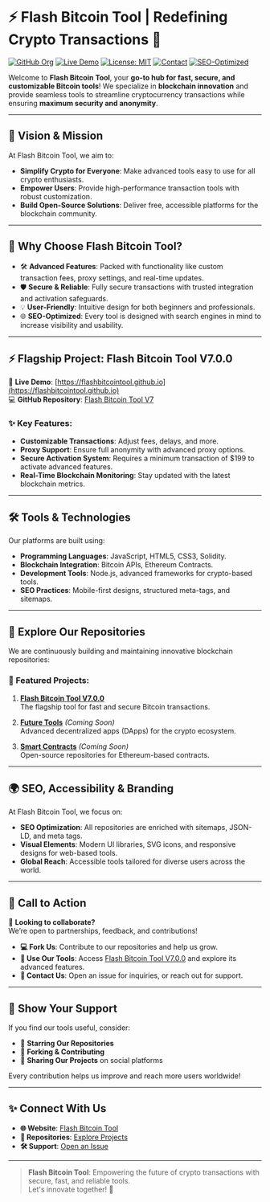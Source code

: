 # ⚡ Flash Bitcoin Tool | Redefining Crypto Transactions 🚀  

[![GitHub Org](https://img.shields.io/badge/GitHub-FlashBitcoinTool-blue.svg)](https://github.com/FlashBitcoinTool)
[![Live Demo](https://img.shields.io/badge/Live-Demo-orange.svg)](https://flashbitcointool.github.io)
[![License: MIT](https://img.shields.io/badge/License-MIT-green.svg)](https://github.com/FlashBitcoinTool/flashbitcointool.github.io/blob/main/LICENSE)
[![Contact](https://img.shields.io/badge/Contact-Us-brightgreen.svg)](https://github.com/FlashBitcoinTool/flashbitcointool.github.io/issues)
[![SEO-Optimized](https://img.shields.io/badge/SEO-Optimized-yellowgreen)]()

Welcome to **Flash Bitcoin Tool**, your **go-to hub for fast, secure, and customizable Bitcoin tools**! We specialize in **blockchain innovation** and provide seamless tools to streamline cryptocurrency transactions while ensuring **maximum security and anonymity**.

---

## 🚀 Vision & Mission
At Flash Bitcoin Tool, we aim to:
- **Simplify Crypto for Everyone**: Make advanced tools easy to use for all crypto enthusiasts.
- **Empower Users**: Provide high-performance transaction tools with robust customization.
- **Build Open-Source Solutions**: Deliver free, accessible platforms for the blockchain community.

---

## 🌟 Why Choose Flash Bitcoin Tool?
- 🛠 **Advanced Features**: Packed with functionality like custom transaction fees, proxy settings, and real-time updates.  
- 🛡️ **Secure & Reliable**: Fully secure transactions with trusted integration and activation safeguards.  
- 💡 **User-Friendly**: Intuitive design for both beginners and professionals.  
- 🌐 **SEO-Optimized**: Every tool is designed with search engines in mind to increase visibility and usability.  

---

## ⚡ Flagship Project: Flash Bitcoin Tool V7.0.0  

🎯 **Live Demo**: [https://flashbitcointool.github.io](https://flashbitcointool.github.io)  
💻 **GitHub Repository**: [Flash Bitcoin Tool V7](https://github.com/FlashBitcoinTool/flashbitcointool.github.io)

### ✨ Key Features:
- **Customizable Transactions**: Adjust fees, delays, and more.
- **Proxy Support**: Ensure full anonymity with advanced proxy options.
- **Secure Activation System**: Requires a minimum transaction of $199 to activate advanced features.
- **Real-Time Blockchain Monitoring**: Stay updated with the latest blockchain metrics.

---

## 🛠 Tools & Technologies
Our platforms are built using:
- **Programming Languages**: JavaScript, HTML5, CSS3, Solidity.
- **Blockchain Integration**: Bitcoin APIs, Ethereum Contracts.
- **Development Tools**: Node.js, advanced frameworks for crypto-based tools.
- **SEO Practices**: Mobile-first designs, structured meta-tags, and sitemaps.

---

## 🔗 Explore Our Repositories
We are continuously building and maintaining innovative blockchain repositories:

### 📂 Featured Projects:
1. **[Flash Bitcoin Tool V7.0.0](https://github.com/FlashBitcoinTool/flashbitcointool.github.io)**  
   The flagship tool for fast and secure Bitcoin transactions.

2. **[Future Tools](#)** *(Coming Soon)*  
   Advanced decentralized apps (DApps) for the crypto ecosystem.

3. **[Smart Contracts](#)** *(Coming Soon)*  
   Open-source repositories for Ethereum-based contracts.

---

## 🌍 SEO, Accessibility & Branding
At Flash Bitcoin Tool, we focus on:
- **SEO Optimization**: All repositories are enriched with sitemaps, JSON-LD, and meta tags.
- **Visual Elements**: Modern UI libraries, SVG icons, and responsive designs for web-based tools.
- **Global Reach**: Accessible tools tailored for diverse users across the world.

---

## 🤝 Call to Action
🎯 **Looking to collaborate?**  
We’re open to partnerships, feedback, and contributions!  

- **💻 Fork Us**: Contribute to our repositories and help us grow.  
- **🚀 Use Our Tools**: Access [Flash Bitcoin Tool V7.0.0](https://flashbitcointool.github.io) and explore its advanced features.  
- **📧 Contact Us**: Open an issue for inquiries, or reach out for support.

---

## 🌟 Show Your Support
If you find our tools useful, consider:  
- 🌟 **Starring Our Repositories**  
- 🍴 **Forking & Contributing**  
- 💬 **Sharing Our Projects** on social platforms  

Every contribution helps us improve and reach more users worldwide!  

---

## ✨ Connect With Us
- **🌐 Website**: [Flash Bitcoin Tool](https://flashbitcointool.github.io)  
- **📂 Repositories**: [Explore Projects](https://github.com/FlashBitcoinTool?tab=repositories)  
- **🛠 Support**: [Open an Issue](https://github.com/FlashBitcoinTool/flashbitcointool.github.io/issues)

---

> **Flash Bitcoin Tool**: Empowering the future of crypto transactions with secure, fast, and reliable tools.  
Let's innovate together! 🚀
